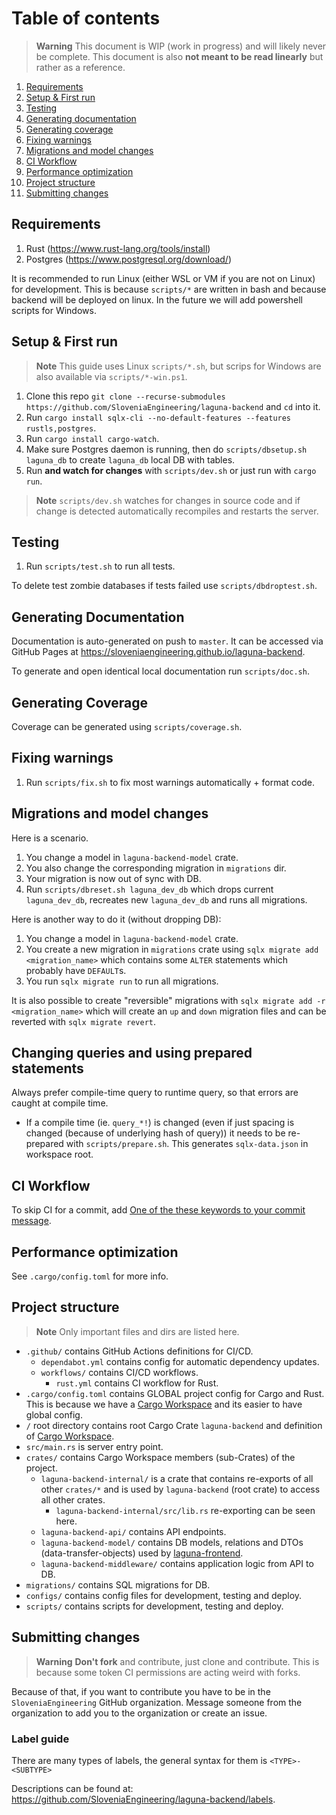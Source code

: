 # Table of contents

> **Warning**
> This document is WIP (work in progress) and will likely never be complete.
> This document is also **not meant to be read linearly** but rather as a reference.

1. [Requirements](#requirements)
2. [Setup & First run](#setup--first-run)
3. [Testing](#testing)
4. [Generating documentation](#generating-documentation)
5. [Generating coverage](#generating-coverage)
6. [Fixing warnings](#fixing-warnings)
7. [Migrations and model changes](#migrations-and-model-changes)
8. [CI Workflow](#ci-workflow)
9. [Performance optimization](#performance-optimization)
10. [Project structure](#project-structure)
11. [Submitting changes](#submitting-changes)

## Requirements

1. Rust (https://www.rust-lang.org/tools/install)
2. Postgres (https://www.postgresql.org/download/)

It is recommended to run Linux (either WSL or VM if you are not on Linux) for development.
This is because `scripts/*` are written in bash and because backend will be deployed on linux.
In the future we will add powershell scripts for Windows.

## Setup & First run

> **Note**
> This guide uses Linux `scripts/*.sh`, but scrips for Windows are also available via `scripts/*-win.ps1`.

1. Clone this repo `git clone --recurse-submodules https://github.com/SloveniaEngineering/laguna-backend` and `cd` into it.
2. Run `cargo install sqlx-cli --no-default-features --features rustls,postgres`.
3. Run `cargo install cargo-watch`.
4. Make sure Postgres daemon is running, then do `scripts/dbsetup.sh laguna_db` to create `laguna_db` local DB with tables.
5. Run **and watch for changes** with `scripts/dev.sh` or just run with `cargo run`.

> **Note**
> `scripts/dev.sh` watches for changes in source code and if change is detected automatically recompiles and restarts the server.

## Testing

1. Run `scripts/test.sh` to run all tests.

To delete test zombie databases if tests failed use `scripts/dbdroptest.sh`.

## Generating Documentation

Documentation is auto-generated on push to `master`. 
It can be accessed via GitHub Pages at https://sloveniaengineering.github.io/laguna-backend.

To generate and open identical local documentation run `scripts/doc.sh`.

## Generating Coverage

Coverage can be generated using `scripts/coverage.sh`.

## Fixing warnings

1. Run `scripts/fix.sh` to fix most warnings automatically + format code.

## Migrations and model changes

Here is a scenario.

1. You change a model in `laguna-backend-model` crate.
2. You also change the corresponding migration in `migrations` dir.
3. Your migration is now out of sync with DB.
4. Run `scripts/dbreset.sh laguna_dev_db` which drops current `laguna_dev_db`, recreates new `laguna_dev_db` and runs all migrations.

Here is another way to do it (without dropping DB):

1. You change a model in `laguna-backend-model` crate.
2. You create a new migration in `migrations` crate using `sqlx migrate add <migration_name>` which contains some `ALTER` statements which probably have `DEFAULT`s.
3. You run `sqlx migrate run` to run all migrations.

It is also possible to create "reversible" migrations with `sqlx migrate add -r <migration_name>`
which will create an `up` and `down` migration files and can be reverted with `sqlx migrate revert`.

## Changing queries and using prepared statements

Always prefer compile-time query to runtime query, so that errors are caught at compile time.

* If a compile time (ie. `query_*!`) is changed (even if just spacing is changed (because of underlying hash of query)) it needs to be re-prepared with `scripts/prepare.sh`. 
  This generates `sqlx-data.json` in workspace root.

## CI Workflow

To skip CI for a commit, add [One of the these keywords to your commit message](https://docs.github.com/en/actions/managing-workflow-runs/skipping-workflow-runs).

## Performance optimization

See `.cargo/config.toml` for more info.

## Project structure

> **Note**
> Only important files and dirs are listed here.

- `.github/` contains GitHub Actions definitions for CI/CD.
  - `dependabot.yml` contains config for automatic dependency updates.
  - `workflows/` contains CI/CD workflows.
    - `rust.yml` contains CI workflow for Rust.
- `.cargo/config.toml` contains GLOBAL project config for Cargo and Rust. This is because we have a [Cargo Workspace](https://doc.rust-lang.org/book/ch14-03-cargo-workspaces.html) and its easier to have global config.
- `/` root directory contains root Cargo Crate `laguna-backend` and definition of [Cargo Workspace](https://doc.rust-lang.org/book/ch14-03-cargo-workspaces.html).
- `src/main.rs` is server entry point.
- `crates/` contains Cargo Workspace members (sub-Crates) of the project.
  - `laguna-backend-internal/` is a crate that contains re-exports of all other `crates/*` and is used by `laguna-backend` (root crate) to access all other crates.
    - `laguna-backend-internal/src/lib.rs` re-exporting can be seen here.
  - `laguna-backend-api/` contains API endpoints.
  - `laguna-backend-model/` contains DB models, relations and DTOs (data-transfer-objects) used by [laguna-frontend](https://github.com/SloveniaEngineering/laguna-frontend).
  - `laguna-backend-middleware/` contains application logic from API to DB.
- `migrations/` contains SQL migrations for DB.
- `configs/` contains config files for development, testing and deploy.
- `scripts/` contains scripts for development, testing and deploy.

## Submitting changes

> **Warning**
> **Don't fork** and contribute, just clone and contribute.
> This is because some token CI permissions are acting weird with forks.

Because of that, if you want to contribute you have to be in the `SloveniaEngineering` GitHub organization.
Message someone from the organization to add you to the organization or create an issue.

### Label guide

There are many types of labels, the general syntax for them is `<TYPE>-<SUBTYPE>`

Descriptions can be found at: https://github.com/SloveniaEngineering/laguna-backend/labels.
